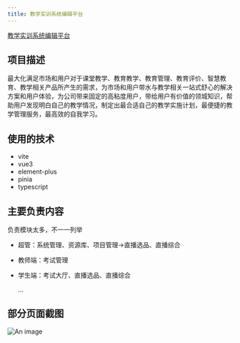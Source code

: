 ```yaml
---
title: 教学实训系统编辑平台
---
```

[教学实训系统编辑平台](https://yun.e-class.me/)

## 项目描述
最大化满足市场和用户对于课堂教学、教育教学、教育管理、教育评价、智慧教育、教学相关产品所产生的需求，为市场和用户带水与教学相关一站式舒心的解决方案和用户体验，为公司带来固定的高粘度用户，带给用户有价值的领城知识，帮助用户发现明白自己的教学情况，制定出最合适自己的教学实施计划，最便捷的教学管理服务，最高效的自我学习。

## 使用的技术
- vite
- vue3
- element-plus
- pinia
- typescript

## 主要负责内容
负责模块太多，不一一列举
- 超管：系统管理、资源库、项目管理->直播选品、直播综合
- 教师端：考试管理
- 学生端：考试大厅、直播选品、直播综合

  ...

## 部分页面截图

![An image](../../images/edit-teaching-1.gif)

[//]: # (![An image]&#40;../../images/edit-teaching-2.gif&#41;)

[//]: # (![An image]&#40;../../images/edit-teaching-3.gif&#41;)